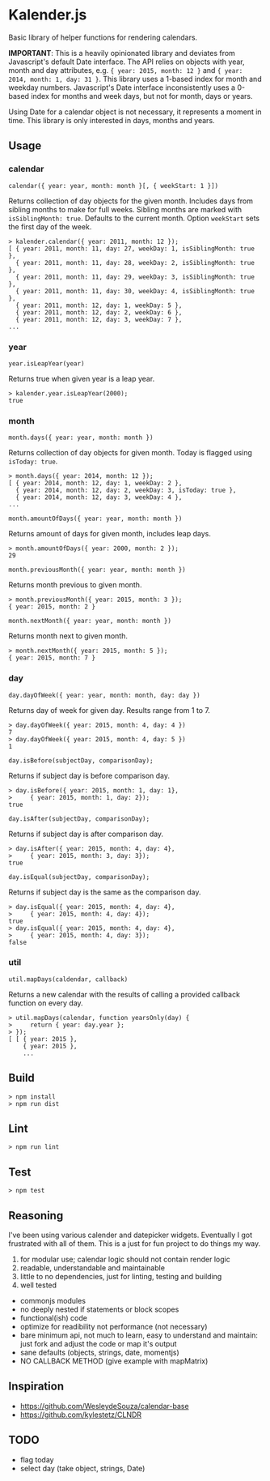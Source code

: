 # Kalender.js

Basic library of helper functions for rendering calendars.

**IMPORTANT**: This is a heavily opinionated library and deviates from
Javascript's default Date interface. The API relies on objects with year, month
and day attributes, e.g.
`{ year: 2015, month: 12 }` and `{ year: 2014, month: 1, day: 31 }`.
This library uses a 1-based index for month and weekday numbers. Javascript's
Date interface inconsistently uses a 0-based index for months and week days,
but not for month, days or years.

Using Date for a calendar object is not necessary, it represents a moment in
time. This library is only interested in days, months and years.


## Usage


### calendar

`calendar({ year: year, month: month }[, { weekStart: 1 }])`

Returns collection of day objects for the given month. Includes days from
sibling months to make for full weeks. Sibling months are marked with
`isSiblingMonth: true`. Defaults to the current month.
Option `weekStart` sets the first day of the week.

    > kalender.calendar({ year: 2011, month: 12 });
    [ { year: 2011, month: 11, day: 27, weekDay: 1, isSiblingMonth: true },
      { year: 2011, month: 11, day: 28, weekDay: 2, isSiblingMonth: true },
      { year: 2011, month: 11, day: 29, weekDay: 3, isSiblingMonth: true },
      { year: 2011, month: 11, day: 30, weekDay: 4, isSiblingMonth: true },
      { year: 2011, month: 12, day: 1, weekDay: 5 },
      { year: 2011, month: 12, day: 2, weekDay: 6 },
      { year: 2011, month: 12, day: 3, weekDay: 7 },
    ...


### year

`year.isLeapYear(year)`

Returns true when given year is a leap year.

    > kalender.year.isLeapYear(2000);
    true


### month

`month.days({ year: year, month: month })`

Returns collection of day objects for given month. Today is flagged using
`isToday: true`.

    > month.days({ year: 2014, month: 12 });
    [ { year: 2014, month: 12, day: 1, weekDay: 2 },
      { year: 2014, month: 12, day: 2, weekDay: 3, isToday: true },
      { year: 2014, month: 12, day: 3, weekDay: 4 },
    ...


`month.amountOfDays({ year: year, month: month })`

Returns amount of days for given month, includes leap days.

    > month.amountOfDays({ year: 2000, month: 2 });
    29


`month.previousMonth({ year: year, month: month })`

Returns month previous to given month.

    > month.previousMonth({ year: 2015, month: 3 });
    { year: 2015, month: 2 }


`month.nextMonth({ year: year, month: month })`

Returns month next to given month.

    > month.nextMonth({ year: 2015, month: 5 });
    { year: 2015, month: 7 }


### day

`day.dayOfWeek({ year: year, month: month, day: day })`

Returns day of week for given day. Results range from 1 to 7.

    > day.dayOfWeek({ year: 2015, month: 4, day: 4 })
    7
    > day.dayOfWeek({ year: 2015, month: 4, day: 5 })
    1

`day.isBefore(subjectDay, comparisonDay);`

Returns if subject day is before comparison day.

    > day.isBefore({ year: 2015, month: 1, day: 1},
    >     { year: 2015, month: 1, day: 2});
    true

`day.isAfter(subjectDay, comparisonDay);`

Returns if subject day is after comparison day.

    > day.isAfter({ year: 2015, month: 4, day: 4},
    >     { year: 2015, month: 3, day: 3});
    true

`day.isEqual(subjectDay, comparisonDay);`

Returns if subject day is the same as the comparison day.

    > day.isEqual({ year: 2015, month: 4, day: 4},
    >     { year: 2015, month: 4, day: 4});
    true
    > day.isEqual({ year: 2015, month: 4, day: 4},
    >     { year: 2015, month: 4, day: 3});
    false


### util

`util.mapDays(caldendar, callback)`

Returns a new calendar with the results of calling a provided callback function
on every day.

    > util.mapDays(calendar, function yearsOnly(day) {
    >     return { year: day.year };
    > });
    [ [ { year: 2015 },
        { year: 2015 },
        ...


## Build

    > npm install
    > npm run dist


## Lint

    > npm run lint


## Test

    > npm test


## Reasoning

I've been using various calender and datepicker widgets. Eventually I got
frustrated with all of them. This is a just for fun project to do things my way.

1. for modular use; calendar logic should not contain render logic
2. readable, understandable and maintainable
3. little to no dependencies, just for linting, testing and building
4. well tested
- commonjs modules
- no deeply nested if statements or block scopes
- functional(ish) code
- optimize for readibility not performance (not necessary)
- bare minimum api, not much to learn, easy to understand and maintain:
  just fork and adjust the code or map it's output
- sane defaults (objects, strings, date, momentjs)
- NO CALLBACK METHOD (give example with mapMatrix)


## Inspiration

- https://github.com/WesleydeSouza/calendar-base
- https://github.com/kylestetz/CLNDR


## TODO

- flag today
- select day (take object, strings, Date)
